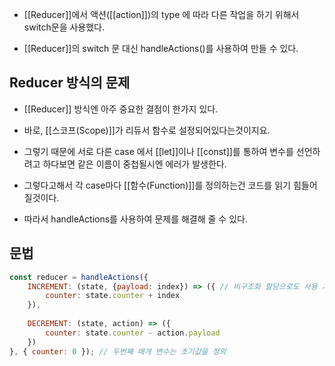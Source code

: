 - [[Reducer]]에서 액션([[action]])의 type 에 따라 다른 작업을 하기 위해서 switch문을 사용했다.

- [[Reducer]]의 switch 문 대신 handleActions()를 사용하여 만들 수 있다.


## Reducer 방식의 문제 

- [[Reducer]] 방식엔 아주 중요한 결점이 한가지 있다.
- 바로, [[스코프(Scope)]]가 리듀서 함수로 설정되어있다는것이지요.

- 그렇기 때문에 서로 다른 case 에서 [[let]]이나 [[const]]를 통하여 변수를 선언하려고 하다보면 같은 이름이 중첩될시엔 에러가 발생한다.

- 그렇다고해서 각 case마다 [[함수(Function)]]를 정의하는건 코드를 읽기 힘들어질것이다.

- 따라서 handleActions를 사용하여 문제를 해결해 줄 수 있다. 

## 문법

```jsx
const reducer = handleActions({
	INCREMENT: (state, {payload: index}) => ({ // 비구조화 할당으로도 사용 가능
		counter: state.counter + index
	}),
	
	DECREMENT: (state, action) => ({
		counter: state.counter - action.payload
	})
}, { counter: 0 }); // 두번째 매개 변수는 초기값을 정의
```